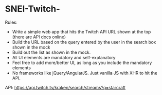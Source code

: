 # SNEI-Twitch-
Rules:
- Write a simple web app that hits the Twitch API URL shown at the top (there are API docs online)
- Build the URL based on the query entered by the user in the search box shown in the mock
- Build out the list as shown in the mock. 
- All UI elements are mandatory and self-explanatory
- Feel free to add more/better UI, as long as you include the mandatory elements
- No frameworks like jQuery/AngularJS.  Just vanilla JS with XHR to hit the API.

API: https://api.twitch.tv/kraken/search/streams?q=starcraft
